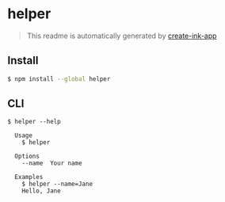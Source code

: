 # helper

> This readme is automatically generated by [create-ink-app](https://github.com/vadimdemedes/create-ink-app)

## Install

```bash
$ npm install --global helper
```

## CLI

```
$ helper --help

  Usage
    $ helper

  Options
    --name  Your name

  Examples
    $ helper --name=Jane
    Hello, Jane
```

